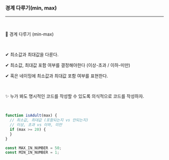 ### 경계 다루기(min, max)

---

<br>

📌 경계 다루기 (min-max)

<br>

✔ 최소값과 최대값을 다룬다.

✔ 최소값, 최대값 포함 여부를 결정해야한다 (이상-초과 / 이하-미만)

✔ 혹은 네이밍에 최소값과 최대값 포함 여부를 표현한다.

<br>

✨ 누가 봐도 명시적인 코드를 작성할 수 있도록 의식적으로 코드를 작성하자.

<br>

```js
function isAdult(max) {
  // 최소값, 최대값 (포함되는지 vs 안되는지)
  // 이상, 초과 vs 이하, 미만
  if (max >= 20) {
  }
}

const MAX_IN_NUMBER = 50;
const MIN_IN_NUMBER = 1;
```
